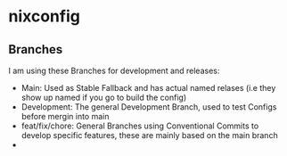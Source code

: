 # nixconfig
## Branches
I am using these Branches for development and releases:
- Main: Used as Stable Fallback and has actual named relases (i.e they show up named if you go to build the config)
- Development: The general Development Branch, used to test Configs before mergin into main
- feat/fix/chore: General Branches using Conventional Commits to develop specific features, these are mainly based on the main branch
- 
